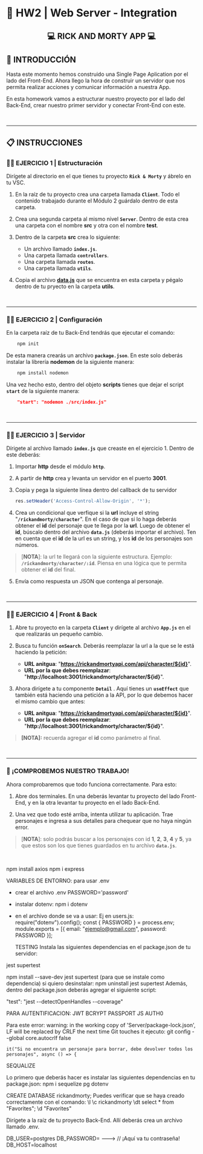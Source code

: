 # **💪 HW2 | Web Server - Integration**


<div align="center">

## **💻 RICK AND MORTY APP 💻**

</div>

## **📝 INTRODUCCIÓN**

Hasta este momento hemos construido una Single Page Aplication por el lado del Front-End. Ahora llego la hora de construir un servidor que nos permita realizar acciones y comunicar información a nuestra App.

En esta homework vamos a estructurar nuestro proyecto por el lado del Back-End, crear nuestro primer servidor y conectar Front-End con este.

<br />

---

## **📋 INSTRUCCIONES**

### **👩‍💻 EJERCICIO 1 | Estructuración**

Dirígete al directorio en el que tienes tu proyecto **`Rick & Morty`** y ábrelo en tu VSC.

1. En la raíz de tu proyecto crea una carpeta llamada **`Client`**. Todo el contenido trabajado durante el Módulo 2 guárdalo dentro de esta carpeta.

2. Crea una segunda carpeta al mismo nivel **`Server`**. Dentro de esta crea una carpeta con el nombre **src** y otra con el nombre **test**.

3. Dentro de la carpeta **src** crea lo siguiente:

   -  Un archivo llamado **`index.js`**.
   -  Una carpeta llamada **`controllers`**.
   -  Una carpeta llamada **`routes`**.
   -  Una carpeta llamada **`utils`**.

4. Copia el archivo [**data.js**](./data.js) que se encuentra en esta carpeta y pégalo dentro de tu pryecto en la carpeta **utils**.

</br >

---

### **👩‍💻 EJERCICIO 2 | Configuración**

En la carpeta raíz de tu Back-End tendrás que ejecutar el comando:

```bash
    npm init
```

De esta manera crearás un archivo **`package.json`**. En este solo deberás instalar la librería **nodemon** de la siguiente manera:

```bash
    npm install nodemon
```

Una vez hecho esto, dentro del objeto **scripts** tienes que dejar el script **`start`** de la siguiente manera:

```json
    "start": "nodemon ./src/index.js"
```

<br />

---

### **👩‍💻 EJERCICIO 3 | Servidor**

Dírigete al archivo llamado **`index.js`** que creaste en el ejercicio 1. Dentro de este deberás:

1. Importar **http** desde el módulo **`http`**.

2. A partir de **http** crea y levanta un servidor en el puerto **3001**.

3. Copia y pega la siguiente línea dentro del callback de tu servidor

   ```js
   res.setHeader('Access-Control-Allow-Origin', '*');
   ```

4. Crea un condicional que verfique si la **url** incluye el string "**`/rickandmorty/character`**". En el caso de que si lo haga deberás obtener el **id** del personaje que te llega por la **url**. Luego de obtener el **id**, búscalo dentro del archivo **`data.js`** (deberás importar el archivo). Ten en cuenta que el **id** de la url es un string, y los **id** de los personajes son números.

> [**NOTA**]: la url te llegará con la siguiente estructura. Ejemplo: **`/rickandmorty/character/:id`**. Piensa en una lógica que te permita obtener el **id** del final.

5. Envía como respuesta un JSON que contenga al personaje.

<br />

---

### **👩‍💻 EJERCICIO 4 | Front & Back**

1. Abre tu proyecto en la carpeta **`Client`** y dirígete al archivo **`App.js`** en el que realizarás un pequeño cambio.

2. Busca tu función **`onSearch`**. Deberás reemplazar la url a la que se le está haciendo la petición:

   -  **URL anitgua**: "**https://rickandmortyapi.com/api/character/${id}**".
   -  **URL por la que debes reemplazar**: "**http://localhost:3001/rickandmorty/character/${id}**".

3. Ahora dirígete a tu componente **`Detail`** . Aquí tienes un **`useEffect`** que también está haciendo una petición a la API, por lo que debemos hacer el mismo cambio que antes:

   -  **URL anitgua**: "**https://rickandmortyapi.com/api/character/${id}**".
   -  **URL por la que debes reemplazar**: "**http://localhost:3001/rickandmorty/character/${id}**".

> **[NOTA]:** recuerda agregar el **id** como parámetro al final.

<br />

---

### **👀 ¡COMPROBEMOS NUESTRO TRABAJO!**

Ahora comprobaremos que todo funciona correctamente. Para esto:

1. Abre dos terminales. En una deberás levantar tu proyecto del lado Front-End, y en la otra levantar tu proyecto en el lado Back-End.

2. Una vez que todo esté arriba, intenta utilizar tu aplicación. Trae personajes e ingresa a sus detalles para chequear que no haya ningún error.

> [**NOTA**]: solo podrás buscar a los personajes con id **1**, **2**, **3**, **4** y **5**, ya que estos son los que tienes guardados en tu archivo **`data.js`**.

</br >

<img src="./img/example.gif" alt="" />

npm install axios
npm i express

VARIABLES DE ENTORNO:
para usar .env
   - crear el archivo .env
      PASSWORD='password'
   - instalar dotenv: npm i dotenv
   - en el archivo donde se va a usar:
      Ej en users.js:
      require("dotenv").config();
      const { PASSWORD } = process.env;
      module.exports = [{ email: "ejemplo@gmail.com", password: PASSWORD }];

      TESTING
      Instala las siguientes dependencias en el package.json de tu servidor:

jest
supertest

npm install --save-dev jest supertest (para que se instale como dependencia)
si quiero desinstalar: npm uninstall jest supertest
Además, dentro del package.json deberás agregar el siguiente script:

   "test": "jest --detectOpenHandles --coverage"




PARA AUTENTIFICACION: JWT BCRYPT PASSPORT JS AUTH0


Para este error:
warning: in the working copy of 'Server/package-lock.json', LF will be replaced by CRLF the next time Git touches it
ejecuto:
   git config --global core.autocrlf false

    it("Si no encuentra un personaje para borrar, debe devolver todos los personajes", async () => {


SEQUALIZE

Lo primero que deberás hacer es instalar las siguientes dependencias en tu package.json:
npm i sequelize pg dotenv

CREATE DATABASE rickandmorty;
Puedes verificar que se haya creado correctamente con el comando: \l \c  rickandmorty
 \dt
 select * from "Favorites";
 \d "Favorites"



Dirígete a la raíz de tu proyecto Back-End. Allí deberás crea un archivo llamado .env. 

DB_USER=postgres
DB_PASSWORD= ---> // ¡Aquí va tu contraseña!
DB_HOST=localhost




